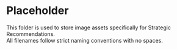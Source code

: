 # Placeholder

This folder is used to store image assets specifically for Strategic Recommendations.  
All filenames follow strict naming conventions with no spaces.
